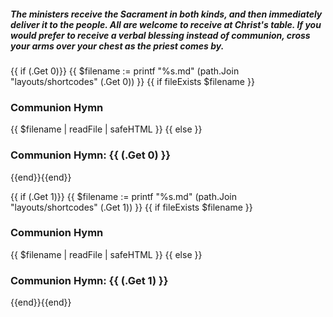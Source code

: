 ##### The ministers receive the Sacrament in both kinds, and then immediately deliver it to the people. All are welcome to receive at Christ's table. If you would prefer to receive a verbal blessing instead of communion, cross your arms over your chest as the priest comes by.
{{ if (.Get 0)}}
{{ $filename := printf "%s.md" (path.Join "layouts/shortcodes" (.Get 0)) }}
{{ if fileExists $filename }}
### Communion Hymn
{{ $filename | readFile | safeHTML }}
{{ else }}
### Communion Hymn: {{ (.Get 0) }}
{{end}}{{end}}

{{ if (.Get 1)}}
{{ $filename := printf "%s.md" (path.Join "layouts/shortcodes" (.Get 1)) }}
{{ if fileExists $filename }}
### Communion Hymn
{{ $filename | readFile | safeHTML }}
{{ else }}
### Communion Hymn: {{ (.Get 1) }}
{{end}}{{end}}
